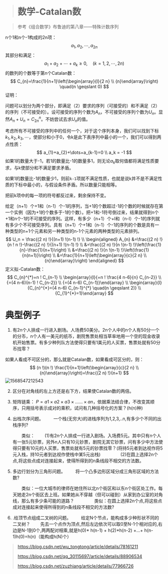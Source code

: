 > # 数学-Catalan数

> 参考《组合数学》布鲁迪的第八章——特殊计数序列

n个1和n个-1构成的2n项：
$$
a_{1}, a_{2}, \cdots, a_{2 n}
$$
其部分和满足：
$$
a_{1}+a_{2}+\cdots+a_{k} \geqslant 0, \quad(k=1,2, \cdots, 2 n)
$$
的数列的个数等于第n个Catalan数：
$$
C_{n}=\frac{1}{n+1}\left(\begin{array}{l}{2 n} \\ {n}\end{array}\right) \quad(n \geqslant 0)
$$
证明：

问题可以划分为两个部分，即满足（2）要求的序列（可接受的）和不满足（2）的序列（不可接受的）。设可接受的序列个数为$A_n$，不可接受的序列个数为$U_n$。显然$A_n + U_n = C_{2n}^n$。不妨尝试去求$U_n$的值。

考虑所有不可接受的序列中的任何一个，对于这个序列本身，我们可以找到下标$k_1, k_2, k_3,\cdots$，使部分和小于0，令k是此下表序列中最小的一个，我们可以得到两点性质：
$$
a_{1}+a_{2}+\dots+a_{k-1}=0 \\
a_k = -1
$$
如果1的数量大于-1，若1的数量比-1的数量多1，则无论$a_k$取何值都将满足性质要求，与k使部分和不满足要求矛盾。

如果1的数量比-1的数量少1，则前`k-1`项就不满足性质，也就是说k并不是不满足性质的下标中最小的，与假设条件矛盾。所以数量只能相等。

把前k项中的每一项的符号都反过来，剩余保持不变。

给定（n+1）个+1和（n-1）个-1的序列，当+1的个数超过-1的个数的时候就存在第一个实例（因为+1的个数多于-1的个数）。把+1和-1符号倒过来，结果就得到n个+1和n个-1的不可接受的序列。这样，有多少（n+1）个+l和（n-l）个-1的序列就有多少个不可接受序列。具有（n+1）个+1和（n-1）个-1的序列的个数是具有一种类型的n+1个元素和另一种类型的n-1个元素的两种类型的元素排列。
$$
U_n = \frac{(2 n) !}{(n+1) !(n-1) !} \\
\begin{aligned} A_{n} &=\frac{(2 n) !}{n ! n !}-\frac{(2 n) !}{(n+1) !(n-1) !} \\ &=\frac{(2 n) !}{n !(n-1) !}\left(\frac{1}{n}-\frac{1}{n+1}\right) \\ &=\frac{(2 n) !}{n !(n-1) !}\left(\frac{1}{n(n+1)}\right) \\ &=\frac{1}{n+1}\left(\begin{array}{c}{2 n} \\ {n}\end{array}\right) \end{aligned}
$$
定义拟-Catalan数：
$$
C_{n}^{*}=n ! C_{n-1} \\
\begin{array}{l}{=n ! \frac{4 n-6}{n} C_{n-2}} \\ {=(4 n-6)(n-1) ! C_{n-2}} \\ {=(4 n-6) C_{n-1}}\end{array} \\
\begin{array}{l}{C_{n}^{*}=(4 n-6) C_{n-1}^{*} \quad(n \geqslant 2)} \\ {C_{1}^{*}=1}\end{array}
$$


# 典型例子

1. 有2n个人排成一行进入剧场。人场费50美分。2n个人中的n个人有50分一个的分币，n个人有一美元的纸币，剧院售票处相当草率地用一个空的现金收录机开始售票。有多少种列队方法使得只要有1美元的人买票，售票处就有50分币找零？

如果人看成不可区分的，那么就是Catalan数，如果看成可区分的，则：
$$
(n !)(n !) \frac{1}{n+1}\left(\begin{array}{c}{2 n} \\ {n}\end{array}\right)=\frac{(2 n) !}{n+1}
$$
![1568547212543](F:\学习笔记\c++\算法总结\assets\1568547212543.png)

2. 区分在对角线的左上方还是右下方，结果使Catalan数的两倍。
3. 矩阵链乘： $P=a1×a2×a3×……×an$，依据乘法结合律，不改变其顺序，只用括号表示成对的乘积，试问有几种括号化的方案？(h(n)种)
4. 出栈次序问题。
   　　一个栈(无穷大)的进栈序列为1,2,3,..n,有多少个不同的出栈序列?

   　　类似：
   　　(1)有2n个人排成一行进入剧场。入场费5元。其中只有n个人有一张5元钞票，另外n人只有10元钞票，剧院无其它钞票，问有多少中方法使得只要有10元的人买票，售票处就有5元的钞票找零？(将持5元者到达视作将5元入栈，持10元者到达视作使栈中某5元出栈)
   　　
   　　(2)在圆上选择2n个点,将这些点成对连接起来，使得所得到的n条线段不相交的方法数。
5. 多边行划分为三角形问题。
   　　将一个凸多边形区域分成三角形区域的方法数?

   　　类似：一位大城市的律师在她住所以北n个街区和以东n个街区处工作。每天她走2n个街区去上班。如果她从不穿越（但可以碰到）从家到办公室的对角线，那么有多少条可能的道路？
   　　
   　　类似：在圆上选择2n个点,将这些点成对连接起来使得所得到的n条线段不相交的方法数?
6. .给顶节点组成二叉树的问题。
   　　给定N个节点，能构成多少种形状不同的二叉树？
      　　先去一个点作为顶点,然后左边依次可以取0至N-1个相对应的,右边是N-1到0个,两两配对相乘,就是h(0)* h(n-1) + h(2)*h(n-2) +…+ h(n-1)h(0)=h(n)（能构成h(N)个）

> <https://blog.csdn.net/wu_tongtong/article/details/78161211>
>
> <https://blog.csdn.net/qq_30115697/article/details/88906534>
>
> <https://blog.csdn.net/zuzhiang/article/details/77966726>





